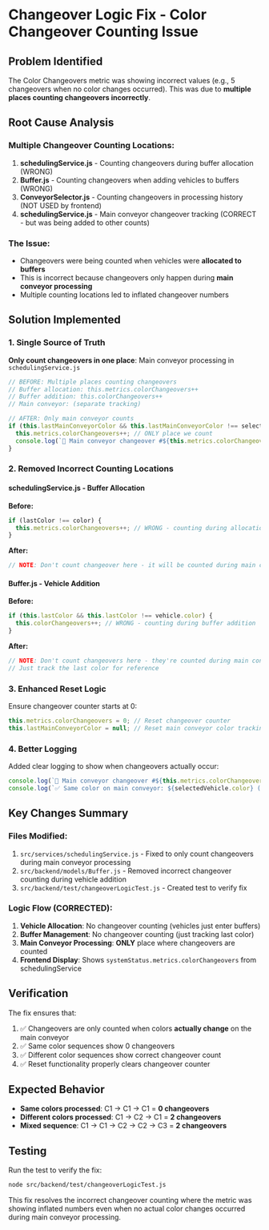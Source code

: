 # Changeover Logic Fix - Color Changeover Counting Issue

## Problem Identified
The Color Changeovers metric was showing incorrect values (e.g., 5 changeovers when no color changes occurred). This was due to **multiple places counting changeovers incorrectly**.

## Root Cause Analysis

### Multiple Changeover Counting Locations:
1. **schedulingService.js** - Counting changeovers during buffer allocation (WRONG)
2. **Buffer.js** - Counting changeovers when adding vehicles to buffers (WRONG)
3. **ConveyorSelector.js** - Counting changeovers in processing history (NOT USED by frontend)
4. **schedulingService.js** - Main conveyor changeover tracking (CORRECT - but was being added to other counts)

### The Issue:
- Changeovers were being counted when vehicles were **allocated to buffers**
- This is incorrect because changeovers only happen during **main conveyor processing**
- Multiple counting locations led to inflated changeover numbers

## Solution Implemented

### 1. Single Source of Truth
**Only count changeovers in one place**: Main conveyor processing in `schedulingService.js`

```javascript
// BEFORE: Multiple places counting changeovers
// Buffer allocation: this.metrics.colorChangeovers++
// Buffer addition: this.colorChangeovers++
// Main conveyor: (separate tracking)

// AFTER: Only main conveyor counts
if (this.lastMainConveyorColor && this.lastMainConveyorColor !== selectedVehicle.color) {
  this.metrics.colorChangeovers++; // ONLY place we count
  console.log(`🔄 Main conveyor changeover #${this.metrics.colorChangeovers}: ${this.lastMainConveyorColor} → ${selectedVehicle.color}`);
}
```

### 2. Removed Incorrect Counting Locations

#### schedulingService.js - Buffer Allocation
**Before:**
```javascript
if (lastColor !== color) {
  this.metrics.colorChangeovers++; // WRONG - counting during allocation
}
```

**After:**
```javascript
// NOTE: Don't count changeover here - it will be counted during main conveyor processing
```

#### Buffer.js - Vehicle Addition
**Before:**
```javascript
if (this.lastColor && this.lastColor !== vehicle.color) {
  this.colorChangeovers++; // WRONG - counting during buffer addition
}
```

**After:**
```javascript
// NOTE: Don't count changeovers here - they're counted during main conveyor processing
// Just track the last color for reference
```

### 3. Enhanced Reset Logic
Ensure changeover counter starts at 0:
```javascript
this.metrics.colorChangeovers = 0; // Reset changeover counter
this.lastMainConveyorColor = null; // Reset main conveyor color tracking
```

### 4. Better Logging
Added clear logging to show when changeovers actually occur:
```javascript
console.log(`🔄 Main conveyor changeover #${this.metrics.colorChangeovers}: ${this.lastMainConveyorColor} → ${selectedVehicle.color}`);
console.log(`✅ Same color on main conveyor: ${selectedVehicle.color} (no changeover)`);
```

## Key Changes Summary

### Files Modified:
1. `src/services/schedulingService.js` - Fixed to only count changeovers during main conveyor processing
2. `src/backend/models/Buffer.js` - Removed incorrect changeover counting during vehicle addition
3. `src/backend/test/changeoverLogicTest.js` - Created test to verify fix

### Logic Flow (CORRECTED):
1. **Vehicle Allocation**: No changeover counting (vehicles just enter buffers)
2. **Buffer Management**: No changeover counting (just tracking last color)
3. **Main Conveyor Processing**: **ONLY** place where changeovers are counted
4. **Frontend Display**: Shows `systemStatus.metrics.colorChangeovers` from schedulingService

## Verification

The fix ensures that:
1. ✅ Changeovers are only counted when colors **actually change** on the main conveyor
2. ✅ Same color sequences show 0 changeovers
3. ✅ Different color sequences show correct changeover count
4. ✅ Reset functionality properly clears changeover counter

## Expected Behavior

- **Same colors processed**: C1 → C1 → C1 = **0 changeovers**
- **Different colors processed**: C1 → C2 → C1 = **2 changeovers**
- **Mixed sequence**: C1 → C1 → C2 → C2 → C3 = **2 changeovers**

## Testing

Run the test to verify the fix:
```bash
node src/backend/test/changeoverLogicTest.js
```

This fix resolves the incorrect changeover counting where the metric was showing inflated numbers even when no actual color changes occurred during main conveyor processing.